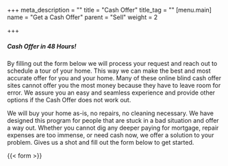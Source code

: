 +++
meta_description = ""
title = "Cash Offer"
title_tag = ""
[menu.main]
name = "Get a Cash Offer"
parent = "Sell"
weight = 2

+++
##### Cash Offer in 48 Hours!

By filling out the form below we will process your request and reach out to schedule a tour of your home. This way we can make the best and most accurate offer for you and your home. Many of these online blind cash offer sites cannot offer you the most money because they have to leave room for error. We assure you an easy and seamless experience and provide other options if the Cash Offer does not work out.

We will buy your home as-is, no repairs, no cleaning necessary. We have designed this program for people that are stuck in a bad situation and offer a way out. Whether you cannot dig any deeper paying for mortgage, repair expenses are too immense, or need cash now, we offer a solution to your problem. Gives us a shot and fill out the form below to get started.

{{< form >}}